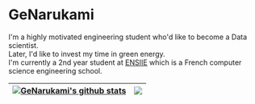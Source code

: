 # GeNarukami

I'm a highly motivated engineering student who'd like to become a Data scientist.
</br>
Later, I'd like to invest my time in green energy.
</br>
I'm currently a 2nd year student at [ENSIIE](https://www.ensiie.fr/) which is a French computer science engineering school.

| <a href="https://github.com/anuraghazra/github-readme-stats"><img align="center" src="https://github-readme-stats.vercel.app/api?username=GeNarukami&show_icons=true&include_all_commits=true&&bg_color=30,e96443,904e95&title_color=fff&text_color=fff&hide_border=true" alt="GeNarukami's github stats" /></a> | <a href="https://github.com/anuraghazra/github-readme-stats"><img align="center" src="https://github-readme-stats.vercel.app/api/top-langs/?username=GeNarukami&layout=compact&bg_color=30,e96443,904e95&title_color=fff&text_color=fff&hide_border=true" /></a> |
| ------------- | ------------- |
